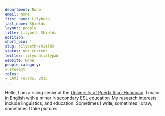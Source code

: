 ```yaml
---
department: None
email: None
first_name: Lilybeth
last_name: Shields
layout: people
title: Lilybeth Shields
position:
short_bio: ''
slug: lilybeth-shields
status: not_current
twitter: lilyonalillypad
website: None
people-category:
- student
roles:
- LAMI Fellow, 2015
---
```


Hello, I am a rising senior at the [University of Puerto Rico-Humacao](http://www1.uprh.edu/english/). I major in English with a minor in secondary ESL education. My research interests include linguistics, and education. Sometimes I write, sometimes I draw, sometimes I take pictures.